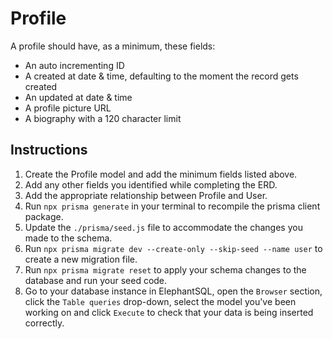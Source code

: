 # Profile

A profile should have, as a minimum, these fields:
- An auto incrementing ID
- A created at date & time, defaulting to the moment the record gets created
- An updated at date & time
- A profile picture URL
- A biography with a 120 character limit

## Instructions

1. Create the Profile model and add the minimum fields listed above.
2. Add any other fields you identified while completing the ERD.
3. Add the appropriate relationship between Profile and User.
4. Run `npx prisma generate` in your terminal to recompile the prisma client package.
5. Update the `./prisma/seed.js` file to accommodate the changes you made to the schema.
6. Run `npx prisma migrate dev --create-only --skip-seed --name user` to create a new migration file.
7. Run `npx prisma migrate reset` to apply your schema changes to the database and run your seed code.
8. Go to your database instance in ElephantSQL, open the `Browser` section, click the `Table queries` drop-down, select the model you've been working on and click `Execute` to check that your data is being inserted correctly.
